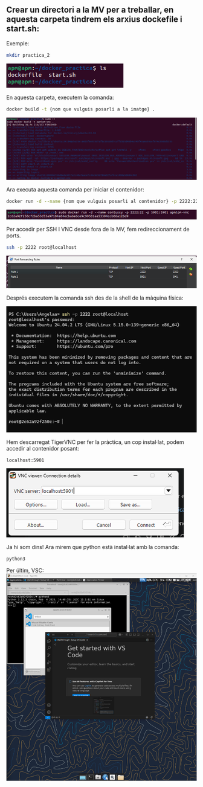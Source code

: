 ## Crear un directori a la MV per a treballar, en aquesta carpeta tindrem els arxius dockefile i start.sh:
Exemple:
```bash
mkdir practica_2
```
![CAPTURA1](img/CAPTURA1.png)

En aquesta carpeta, executem la comanda:
```bash
docker build -t {nom que vulguis posarli a la imatge} .
```
![CAPTURA2](img/CAPTURA2.png)


Ara executa aquesta comanda per iniciar el contenidor:
```bash
docker run -d --name {nom que vulguis posarli al contenidor} -p 2222:22 -p 5901:5901 {nom que has escollit abans}
```

![CAPTURA3](img/CAPTURA3.png)  

Per accedir per SSH I VNC  desde fora de la MV, fem redireccionament de ports. 
```bash
ssh -p 2222 root@localhost
```
![CAPTURA4](img/CAPTURA4.png)

Després executem la comanda ssh des de la shell de la màquina física:

![CAPTURA5](img/CAPTURA5.png)

Hem descarregat TigerVNC per fer la pràctica, un cop instal·lat, podem accedir al contenidor posant:
```
localhost:5901
```
![CAPTURA6](img/CAPTURA6.png)

Ja hi som dins! Ara mirem que python està instal·lat amb la comanda:
```bash
python3
```
Per últim, VSC:
![CAPTURA7](img/captura7.png)
